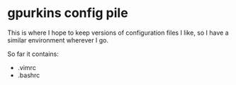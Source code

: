 gpurkins config pile
========================

This is where I hope to keep versions of configuration files I like, so I have a similar environment wherever I go.

So far it contains:

* .vimrc
* .bashrc

